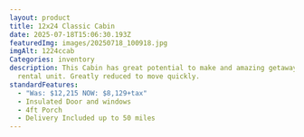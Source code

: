 ```yaml
---
layout: product
title: 12x24 Classic Cabin
date: 2025-07-18T15:06:30.193Z
featuredImg: images/20250718_100918.jpg
imgAlt: 1224ccab
Categories: inventory
description: This Cabin has great potential to make and amazing getaway or
  rental unit. Greatly reduced to move quickly.
standardFeatures:
  - "Was: $12,215 NOW: $8,129+tax"
  - Insulated Door and windows
  - 4ft Porch
  - Delivery Included up to 50 miles
---
```

